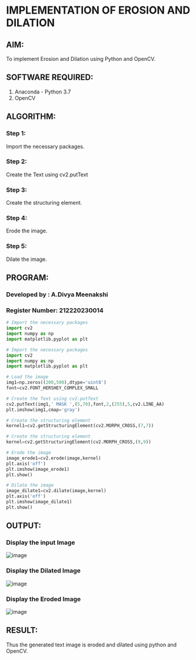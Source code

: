 
# IMPLEMENTATION OF EROSION AND DILATION
## AIM:
To implement Erosion and Dilation using Python and OpenCV.
## SOFTWARE REQUIRED:
1. Anaconda - Python 3.7
2. OpenCV
## ALGORITHM:
### Step 1:
Import the necessary packages.
### Step 2:
Create the Text using cv2.putText
### Step 3:
Create the structuring element.
### Step 4:
Erode the image.
### Step 5:
Dilate the image.

## PROGRAM:
### Developed by   : A.Divya Meenakshi
### Register Number: 212220230014

``` Python
# Import the necessary packages
import cv2
import numpy as np
import matplotlib.pyplot as plt

# Import the necessary packages
import cv2
import numpy as np
import matplotlib.pyplot as plt

# Load the image
img1=np.zeros((200,500),dtype='uint8')
font=cv2.FONT_HERSHEY_COMPLEX_SMALL

# Create the Text using cv2.putText
cv2.putText(img1,' MASK ',(5,70),font,2,(255),5,cv2.LINE_AA)
plt.imshow(img1,cmap='gray')

# Create the structuring element
kernel1=cv2.getStructuringElement(cv2.MORPH_CROSS,(7,7))

# Create the structuring element
kernel=cv2.getStructuringElement(cv2.MORPH_CROSS,(9,9))

# Erode the image
image_erode1=cv2.erode(image,kernel)
plt.axis('off')
plt.imshow(image_erode1)
plt.show()

# Dilate the image
image_dilate1=cv2.dilate(image,kernel)
plt.axis('off')
plt.imshow(image_dilate1)
plt.show()
```
## OUTPUT:

### Display the input Image
![image](https://user-images.githubusercontent.com/75235402/171095595-538697c3-d448-422a-ac2c-86a981f70d8f.png)



### Display the Dilated Image
![image](https://user-images.githubusercontent.com/75235402/171095041-949ccedb-25a4-46b2-9f75-a8d75b58225b.png)



### Display the Eroded Image
![image](https://user-images.githubusercontent.com/75235402/171095157-58f70b37-9751-48b9-a954-f08236bb1785.png)



## RESULT:
Thus the generated text image is eroded and dilated using python and OpenCV.


